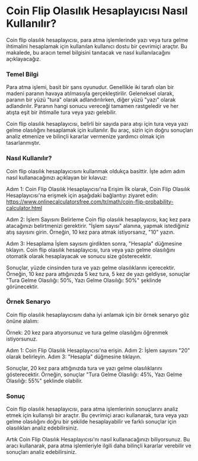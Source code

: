 Coin Flip Olasılık Hesaplayıcısı Nasıl Kullanılır?
==================================================

Coin flip olasılık hesaplayıcısı, para atma işlemlerinde yazı veya tura gelme ihtimalini hesaplamak için kullanılan kullanıcı dostu bir çevrimiçi araçtır. Bu makalede, bu aracın temel bilgisini tanıtacak ve nasıl kullanılacağını açıklayacağız.

### Temel Bilgi

Para atma işlemi, basit bir şans oyunudur. Genellikle iki tarafı olan bir madeni paranın havaya atılmasıyla gerçekleştirilir. Geleneksel olarak, paranın bir yüzü "tura" olarak adlandırılırken, diğer yüzü "yazı" olarak adlandırılır. Paranın hangi sonucu vereceği tamamen rastgeledir ve her atışta eşit bir ihtimalle tura veya yazı gelebilir.

Coin flip olasılık hesaplayıcısı, belirli bir sayıda para atışı için tura veya yazı gelme olasılığını hesaplamak için kullanılır. Bu araç, sizin için doğru sonuçları analiz etmenize ve bilinçli kararlar vermenize yardımcı olmak için tasarlanmıştır.

### Nasıl Kullanılır?

Coin flip olasılık hesaplayıcısını kullanmak oldukça basittir. İşte adım adım nasıl kullanacağınızı açıklayan bir kılavuz:

Adım 1: Coin Flip Olasılık Hesaplayıcısı'na Erişim İlk olarak, Coin Flip Olasılık Hesaplayıcısı'na erişmek için aşağıdaki bağlantıyı ziyaret edin: <https://www.onlinecalculatorsfree.com/tr/math/coin-flip-probability-calculator.html>

Adım 2: İşlem Sayısını Belirleme Coin flip olasılık hesaplayıcısı, kaç kez para atacağınızı belirtmenizi gerektirir. "İşlem sayısı" alanına, yapmak istediğiniz atış sayısını girin. Örneğin, 10 kez para atmak istiyorsanız, "10" yazın.

Adım 3: Hesaplama İşlem sayısını girdikten sonra, "Hesapla" düğmesine tıklayın. Coin flip olasılık hesaplayıcısı, tura veya yazı gelme olasılığını otomatik olarak hesaplayacak ve sonucu size gösterecektir.

Sonuçlar, yüzde cinsinden tura ve yazı gelme olasılıklarını içerecektir. Örneğin, 10 kez para attığınızda 5 kez tura, 5 kez de yazı geldiyse, sonuçlar "Tura Gelme Olasılığı: 50%, Yazı Gelme Olasılığı: 50%" şeklinde görünecektir.

### Örnek Senaryo

Coin flip olasılık hesaplayıcısını daha iyi anlamak için bir örnek senaryo göz önüne alalım:

Örnek: 20 kez para atıyorsunuz ve tura gelme olasılığını öğrenmek istiyorsunuz.

Adım 1: Coin Flip Olasılık Hesaplayıcısı'na erişin. Adım 2: İşlem sayısını "20" olarak belirleyin. Adım 3: "Hesapla" düğmesine tıklayın.

Sonuçlar, 20 kez para attığınızda tura ve yazı gelme olasılıklarını gösterecektir. Örneğin, sonuçlar "Tura Gelme Olasılığı: 45%, Yazı Gelme Olasılığı: 55%" şeklinde olabilir.

### Sonuç

Coin flip olasılık hesaplayıcısı, para atma işlemlerinin sonuçlarını analiz etmek için kullanışlı bir araçtır. Bu çevrimiçi aracı kullanarak, tura veya yazı gelme olasılığını doğru bir şekilde hesaplayabilir ve farklı sonuçlar için olasılıkları analiz edebilirsiniz.

Artık Coin Flip Olasılık Hesaplayıcısı'nı nasıl kullanacağınızı biliyorsunuz. Bu aracı kullanarak, para atma işlemleriyle ilgili daha bilinçli kararlar verebilir ve sonuçları analiz edebilirsiniz.